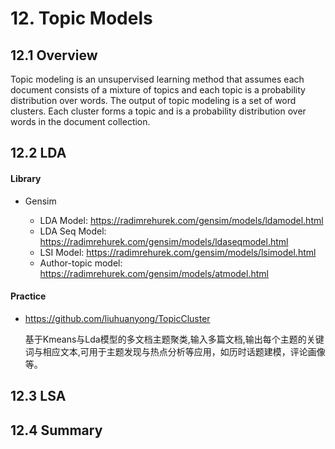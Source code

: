 

# 12. Topic Models

## 12.1 Overview

Topic modeling is an unsupervised learning method that assumes each document consists of a mixture of topics and each topic is a probability distribution over words. The output of topic modeling is a set of word clusters. Each cluster forms a topic and is a probability distribution over words in the document collection.


## 12.2 LDA

#### Library

- Gensim

    - LDA Model: <https://radimrehurek.com/gensim/models/ldamodel.html>
    - LDA Seq Model: <https://radimrehurek.com/gensim/models/ldaseqmodel.html>
    - LSI Model: <https://radimrehurek.com/gensim/models/lsimodel.html>
    - Author-topic model: <https://radimrehurek.com/gensim/models/atmodel.html>

#### Practice

- <https://github.com/liuhuanyong/TopicCluster>

    基于Kmeans与Lda模型的多文档主题聚类,输入多篇文档,输出每个主题的关键词与相应文本,可用于主题发现与热点分析等应用，如历时话题建模，评论画像等。


## 12.3 LSA

## 12.4 Summary
